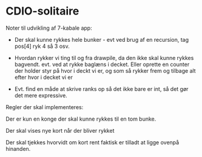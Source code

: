 # CDIO-solitaire
Noter til udvikling af 7-kabale app:

- Der skal kunne rykkes hele bunker - evt ved brug af en recursion, tag pos[4] ryk 4 så 3 osv.

- Hvordan rykker vi ting til og fra drawpile, da den ikke skal kunne rykkes bagvendt. evt. ved at rykke baglæns i decket. Eller oprette en counter der holder styr på hvor i deckt vi er, og som så rykker frem og tilbage alt efter hvor i decket vi er 


- Evt. find en måde at skrive ranks op så det ikke bare er int, så det gør det mere expressive.


Regler der skal implementeres:

Der er kun en konge der skal kunne rykkes til en tom bunke.

Der skal vises nye kort når der bliver rykket

Der skal tjekkes hvorvidt om kort rent faktisk er tilladt at ligge ovenpå hinanden.
